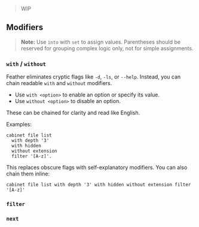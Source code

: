 > WIP

## Modifiers

> **Note:** Use `into` with `set` to assign values. Parentheses should be reserved for grouping complex logic only, not for simple assignments.

### `with` / `without`

Feather eliminates cryptic flags like `-d`, `-ls`, or `--help`. Instead, you can chain readable `with` and `without` modifiers.

- Use `with <option>` to enable an option or specify its value.
- Use `without <option>` to disable an option.

These can be chained for clarity and read like English.

Examples:

```sky
cabinet file list
  with depth '3'
  with hidden
  without extension
  filter '[A-z]'.
```

This replaces obscure flags with self-explanatory modifiers. You can also chain them inline:

```sky
cabinet file list with depth '3' with hidden without extension filter '[A-z]'
```

### `filter`

### `next`
